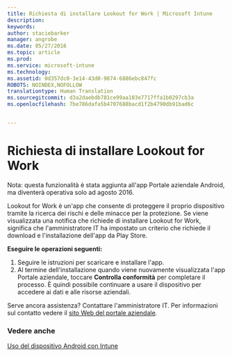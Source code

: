 ```yaml
---
title: Richiesta di installare Lookout for Work | Microsoft Intune
description: 
keywords: 
author: staciebarker
manager: angrobe
ms.date: 05/27/2016
ms.topic: article
ms.prod: 
ms.service: microsoft-intune
ms.technology: 
ms.assetid: 0d357dc0-3e14-43d0-9874-6886ebc847fc
ROBOTS: NOINDEX,NOFOLLOW
translationtype: Human Translation
ms.sourcegitcommit: d3a2daebdb781ce99aa103e7717ffa1b0297cb3a
ms.openlocfilehash: 7be786dafa5b4707688bacd1f2b4790db91bad6c


---
```


# Richiesta di installare Lookout for Work
Nota: questa funzionalità è stata aggiunta all'app Portale aziendale Android, ma diventerà operativa solo ad agosto 2016.

Lookout for Work è un'app che consente di proteggere il proprio dispositivo tramite la ricerca dei rischi e delle minacce per la protezione. Se viene visualizzata una notifica che richiede di installare Lookout for Work, significa che l'amministratore IT ha impostato un criterio che richiede il download e l'installazione dell'app da Play Store.

**Eseguire le operazioni seguenti:**

1.  Seguire le istruzioni per scaricare e installare l'app.
2.  Al termine dell'installazione quando viene nuovamente visualizzata l'app Portale aziendale, toccare **Controlla conformità** per completare il processo. È quindi possibile continuare a usare il dispositivo per accedere ai dati e alle risorse aziendali.

Serve ancora assistenza? Contattare l'amministratore IT. Per informazioni sul contatto vedere il [sito Web del portale aziendale](http://portal.manage.microsoft.com).

### Vedere anche
[Uso del dispositivo Android con Intune](using-your-android-device-with-intune.md)



<!--HONumber=Aug16_HO4-->


